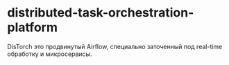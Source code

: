 # distributed-task-orchestration-platform
DisTorch это продвинутый Airflow, специально заточенный под real-time обработку и микросервисы.
